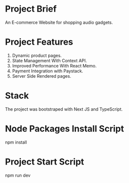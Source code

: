 # Project Brief
An E-commerce Website for shopping audio gadgets.

# Project Features
1. Dynamic product pages.
2. State Management With Context API.
3. Improved Performance With React Memo.
4. Payment Integration with Paystack.
5. Server Side Rendered pages.

# Stack
The project was bootstraped with Next JS and TypeScript.

# Node Packages Install Script
npm install

# Project Start Script
npm run dev
